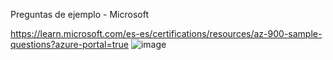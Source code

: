 Preguntas de ejemplo - Microsoft

https://learn.microsoft.com/es-es/certifications/resources/az-900-sample-questions?azure-portal=true
![image](https://user-images.githubusercontent.com/123401230/216443698-a961f8a8-675e-4fc8-91bd-b7251f7cb223.png)
